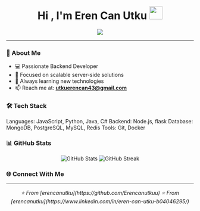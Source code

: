  <h1 align="center">Hi , I'm Eren Can Utku <img 
  src="https://media.giphy.com/media/TEnXkcsHrP4YedChhA/giphy.gif" 
  width="35"></h1>
  <p align="center">
    <a href="https://github.com/DenverCoder1/readme-typing-svg"><img 
  src="https://readme-typing-svg.herokuapp.com?lines=Software+Engineer;Backe
  nd+Developer;Node.js%20|%20Python%20|%20Java%20;Always%20learning%20new%20
  things&center=true&width=500&height=50"></a>
  </p>

  <!--

  Here are some ideas to get you started:

  - 🔭 I'm currently working on ...
  - 🌱 I'm currently learning ...
  - 👯 I'm looking to collaborate on ...
  - 🤔 I'm looking for help with ...
  - 💬 Ask me about ...
  - 📫 How to reach me: ...
  - 😄 Pronouns: ...
  - ⚡ Fun fact: ...
  -->

  ---

  ### 🚀 About Me
  - 💻 Passionate Backend Developer
  - 🎯 Focused on scalable server-side solutions
  - 🌱 Always learning new technologies
  - 📫 Reach me at: **utkuerencan43@gmail.com**

  ### 🛠️ Tech Stack
  Languages: JavaScript, Python, Java, C#
  Backend:   Node.js, flask
  Database:  MongoDB, PostgreSQL, MySQL, Redis
  Tools:     Git, Docker

  ### 📊 GitHub Stats
  <div align="center">
    <img src="https://github-readme-stats.vercel.app/api?username=erencanutk
  u&show_icons=true&theme=radical&hide_border=true" alt="GitHub Stats" />
    <img src="https://github-readme-streak-stats.herokuapp.com/?user=erencan
  utku&theme=radical&hide_border=true" alt="GitHub Streak" />
  </div>

  ### 🌐 Connect With Me
  <div align="center">



  </div>

  ---
  <div align="center">
    <i>⭐️ From [erencanutku](https://github.com/Erencanutkuu)</i>
    <i>⭐️ From [erencanutku](https://www.linkedin.com/in/eren-can-utku-b04046295/)</i>
  </div>
